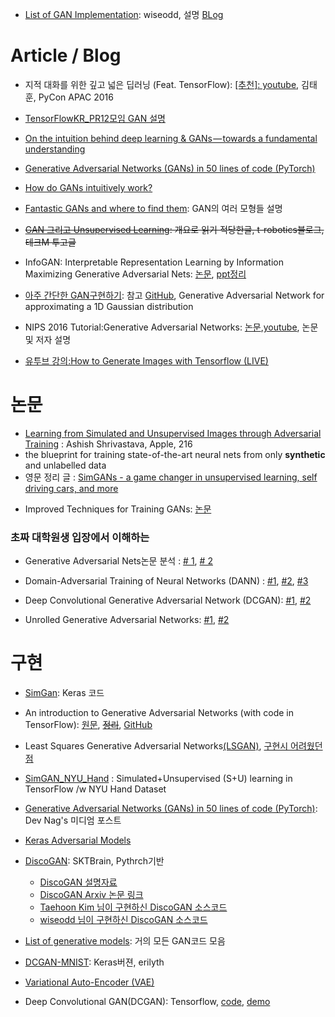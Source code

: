 - [List of GAN Implementation](https://github.com/wiseodd/generative-models): wiseodd, 설명 [BLog](http://wiseodd.github.io/techblog/)


# Article / Blog

- 지적 대화를 위한 깊고 넓은 딥러닝 (Feat. TensorFlow): [[추천]: youtube](https://youtu.be/soJ-wDOSCf4?t=1m47s), 김태훈, PyCon APAC 2016

- [TensorFlowKR_PR12모임 GAN 설명](https://www.facebook.com/groups/TensorFlowKR/permalink/456848987989498/)


* [On the intuition behind deep learning & GANs — towards a fundamental understanding](https://medium.com/waya-ai/introduction-to-gans-a-boxing-match-b-w-neural-nets-b4e5319cc935#.e6alt2dpu)

* [Generative Adversarial Networks (GANs) in 50 lines of code (PyTorch)](https://medium.com/@devnag/generative-adversarial-networks-gans-in-50-lines-of-code-pytorch-e81b79659e3f#.pjokxgjca)

- [How do GANs intuitively work?](https://hackernoon.com/how-do-gans-intuitively-work-2dda07f247a1#.jmn4i02yi)

- [Fantastic GANs and where to find them](http://guimperarnau.com/blog/2017/03/Fantastic-GANs-and-where-to-find-them): GAN의 여러 모형들 설명

- <del>[GAN 그리고 Unsupervised Learning](http://t-robotics.blogspot.com/2017/03/gan-unsupervised-learning.html#.WNGonCErJxB): 개요로 읽기 적당한글, t-robotics블로그, 테크M 투고글</del>

* InfoGAN: Interpretable Representation Learning by Information Maximizing Generative Adversarial Nets: [논문](https://arxiv.org/abs/1606.03657),  [ppt정리](http://www.slideshare.net/ssuser06e0c5/infogan-interpretable-representation-learning-by-information-maximizing-generative-adversarial-nets-72268213)

- [아주 간단한 GAN구현하기](http://blog.naver.com/atelierjpro/220984758512): 참고 [GitHub](https://github.com/hwalsuklee/tensorflow-GAN-1d-gaussian-ex), Generative Adversarial Network for approximating a 1D Gaussian distribution

* NIPS 2016 Tutorial:Generative Adversarial Networks: [논문](https://arxiv.org/pdf/1701.00160v1.pdf),[youtube](http://fbsight.com/t/goodfellow-gan-nips-2016-tutorial/59058), 논문 및 저자 설명

- [유투브 강의:How to Generate Images with Tensorflow (LIVE) ](https://www.youtube.com/watch?v=iz-TZOEKXzA&feature=youtu.be)

# 논문
* [Learning from Simulated and Unsupervised Images through Adversarial Training](https://arxiv.org/pdf/1612.07828v1.pdf) : Ashish Shrivastava, Apple, 216
 * the blueprint for training state-of-the-art neural nets from only __synthetic__ and unlabelled data
 * 영문 정리 글 : [SimGANs - a game changer in unsupervised learning, self driving cars, and more](https://medium.com/waya-ai/simgans-applied-to-autonomous-driving-5a8c6676e36b#.tcbuo9za5)
- Improved Techniques for Training GANs: [논문](https://arxiv.org/abs/1606.03498)

### 초짜 대학원생 입장에서 이해하는

- Generative Adversarial Nets논문 분석 : [# 1](http://jaejunyoo.blogspot.com/2017/01/generative-adversarial-nets-1.html), [# 2](http://jaejunyoo.blogspot.com/2017/01/generative-adversarial-nets-2.html)

- Domain-Adversarial Training of Neural Networks (DANN) : [#1](http://jaejunyoo.blogspot.com/2017/01/domain-adversarial-training-of-neural.html), [#2](http://jaejunyoo.blogspot.com/2017/01/domain-adversarial-training-of-neural-2.html), [#3](http://jaejunyoo.blogspot.com/2017/01/domain-adversarial-training-of-neural-3.html)

- Deep Convolutional Generative Adversarial Network (DCGAN): [#1](http://jaejunyoo.blogspot.com/2017/02/deep-convolutional-gan-dcgan-1.html), [#2](http://jaejunyoo.blogspot.com/2017/02/deep-convolutional-gan-dcgan-2.html)

- Unrolled Generative Adversarial Networks: [#1](http://jaejunyoo.blogspot.com/2017/02/unrolled-generative-adversarial-network-1.html), [#2](http://jaejunyoo.blogspot.com/2017/02/unrolled-generative-adversarial-network-2.html)


# 구현
* [SimGan](https://github.com/wayaai/SimGAN): Keras 코드

- An introduction to Generative Adversarial Networks (with code in TensorFlow): [원문](http://blog.aylien.com/introduction-generative-adversarial-networks-code-tensorflow/), <del>[정리](http://keunwoochoi.blogspot.com/2016/12/generative-adversarial-network-gan.html)</del>, [GitHub](https://github.com/AYLIEN/gan-intro)

- Least Squares Generative Adversarial Networks[(LSGAN)](https://github.com/GunhoChoi/GAN_simple/blob/master/LSGAN/LSGAN_TF.ipynb), [구현시 어려웠던점](https://m.facebook.com/groups/TensorFlowKR/?view=permalink&id=434490703558660)

* [SimGAN_NYU_Hand](https://github.com/shinseung428/simGAN_NYU_Hand) : Simulated+Unsupervised (S+U) learning in TensorFlow /w NYU Hand Dataset

- [Generative Adversarial Networks (GANs) in 50 lines of code (PyTorch)](https://medium.com/@devnag/generative-adversarial-networks-gans-in-50-lines-of-code-pytorch-e81b79659e3f#.6uamvl61e): Dev Nag's 미디엄 포스트

- [Keras Adversarial Models](https://github.com/bstriner/keras-adversarial)

- [DiscoGAN](https://github.com/SKTBrain/DiscoGAN): SKTBrain, Pythrch기반
  - [DiscoGAN 설명자료](https://www.facebook.com/notes/sk-t-brain/sk-t-brain-research/398821727155314)
  - [DiscoGAN Arxiv 논문 링크](https://arxiv.org/abs/1703.05192)
  - [Taehoon Kim 님이 구현하신 DiscoGAN 소스코드](https://github.com/carpedm20/DiscoGAN-pytorch)
  - [wiseodd 님이 구현하신 DiscoGAN 소스코드](https://github.com/…/generative-m…/tree/master/GAN/disco_gan)
- [List of generative models](https://github.com/wiseodd/generative-models): 거의 모든 GAN코드 모음

- [DCGAN-MNIST](https://github.com/erilyth/DCGANs): Keras버젼, erilyth

- [Variational Auto-Encoder (VAE)](https://github.com/hwalsuklee/tensorflow-mnist-VAE)


- Deep Convolutional GAN(DCGAN): Tensorflow,  [code](https://github.com/carpedm20/DCGAN-tensorflow),  [demo](http://carpedm20.github.io/faces/)
